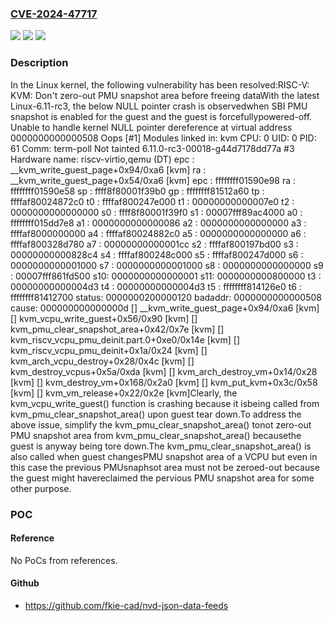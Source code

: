 ### [CVE-2024-47717](https://cve.mitre.org/cgi-bin/cvename.cgi?name=CVE-2024-47717)
![](https://img.shields.io/static/v1?label=Product&message=Linux&color=blue)
![](https://img.shields.io/static/v1?label=Version&message=c2f41ddbcdd7%3C%2081aa95fd5bd1%20&color=brighgreen)
![](https://img.shields.io/static/v1?label=Vulnerability&message=n%2Fa&color=brighgreen)

### Description

In the Linux kernel, the following vulnerability has been resolved:RISC-V: KVM: Don't zero-out PMU snapshot area before freeing dataWith the latest Linux-6.11-rc3, the below NULL pointer crash is observedwhen SBI PMU snapshot is enabled for the guest and the guest is forcefullypowered-off.  Unable to handle kernel NULL pointer dereference at virtual address 0000000000000508  Oops [#1]  Modules linked in: kvm  CPU: 0 UID: 0 PID: 61 Comm: term-poll Not tainted 6.11.0-rc3-00018-g44d7178dd77a #3  Hardware name: riscv-virtio,qemu (DT)  epc : __kvm_write_guest_page+0x94/0xa6 [kvm]   ra : __kvm_write_guest_page+0x54/0xa6 [kvm]  epc : ffffffff01590e98 ra : ffffffff01590e58 sp : ffff8f80001f39b0   gp : ffffffff81512a60 tp : ffffaf80024872c0 t0 : ffffaf800247e000   t1 : 00000000000007e0 t2 : 0000000000000000 s0 : ffff8f80001f39f0   s1 : 00007fff89ac4000 a0 : ffffffff015dd7e8 a1 : 0000000000000086   a2 : 0000000000000000 a3 : ffffaf8000000000 a4 : ffffaf80024882c0   a5 : 0000000000000000 a6 : ffffaf800328d780 a7 : 00000000000001cc   s2 : ffffaf800197bd00 s3 : 00000000000828c4 s4 : ffffaf800248c000   s5 : ffffaf800247d000 s6 : 0000000000001000 s7 : 0000000000001000   s8 : 0000000000000000 s9 : 00007fff861fd500 s10: 0000000000000001   s11: 0000000000800000 t3 : 00000000000004d3 t4 : 00000000000004d3   t5 : ffffffff814126e0 t6 : ffffffff81412700  status: 0000000200000120 badaddr: 0000000000000508 cause: 000000000000000d  [<ffffffff01590e98>] __kvm_write_guest_page+0x94/0xa6 [kvm]  [<ffffffff015943a6>] kvm_vcpu_write_guest+0x56/0x90 [kvm]  [<ffffffff015a175c>] kvm_pmu_clear_snapshot_area+0x42/0x7e [kvm]  [<ffffffff015a1972>] kvm_riscv_vcpu_pmu_deinit.part.0+0xe0/0x14e [kvm]  [<ffffffff015a2ad0>] kvm_riscv_vcpu_pmu_deinit+0x1a/0x24 [kvm]  [<ffffffff0159b344>] kvm_arch_vcpu_destroy+0x28/0x4c [kvm]  [<ffffffff0158e420>] kvm_destroy_vcpus+0x5a/0xda [kvm]  [<ffffffff0159930c>] kvm_arch_destroy_vm+0x14/0x28 [kvm]  [<ffffffff01593260>] kvm_destroy_vm+0x168/0x2a0 [kvm]  [<ffffffff015933d4>] kvm_put_kvm+0x3c/0x58 [kvm]  [<ffffffff01593412>] kvm_vm_release+0x22/0x2e [kvm]Clearly, the kvm_vcpu_write_guest() function is crashing because it isbeing called from kvm_pmu_clear_snapshot_area() upon guest tear down.To address the above issue, simplify the kvm_pmu_clear_snapshot_area() tonot zero-out PMU snapshot area from kvm_pmu_clear_snapshot_area() becausethe guest is anyway being tore down.The kvm_pmu_clear_snapshot_area() is also called when guest changesPMU snapshot area of a VCPU but even in this case the previous PMUsnaphsot area must not be zeroed-out because the guest might havereclaimed the pervious PMU snapshot area for some other purpose.

### POC

#### Reference
No PoCs from references.

#### Github
- https://github.com/fkie-cad/nvd-json-data-feeds

